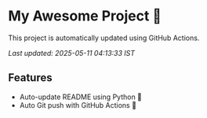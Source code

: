 # My Awesome Project 🚀

This project is automatically updated using GitHub Actions.

_Last updated: 2025-05-11 04:13:33 IST_

## Features
- Auto-update README using Python 🐍
- Auto Git push with GitHub Actions 🤖
